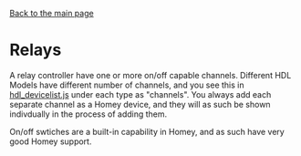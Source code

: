 [Back to the main page](INDEX.md)

# Relays
A relay controller have one or more on/off capable channels. Different HDL Models have different number of channels, and you see this in [hdl_devicelist.js](https://github.com/alydersen/hdl-smartbus-homey/blob/v1.0.1/hdl/hdl_devicelist.js) under each type as "channels". You always add each separate channel as a Homey device, and they will as such be shown indivdually in the process of adding them.

On/off swtiches are a built-in capability in Homey, and as such have very good Homey support.
